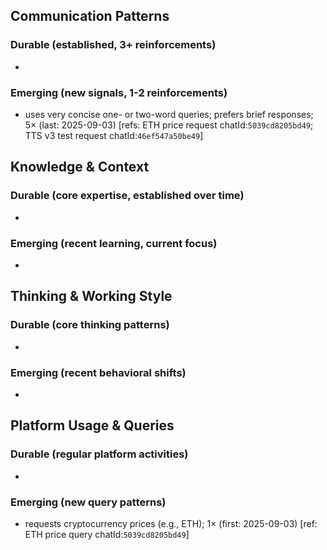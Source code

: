 ## Communication Patterns
### Durable (established, 3+ reinforcements)
- 

### Emerging (new signals, 1-2 reinforcements)
- uses very concise one- or two-word queries; prefers brief responses; 5× (last: 2025-09-03) [refs: ETH price request chatId:`5039cd8205bd49`; TTS v3 test request chatId:`46ef547a50be49`]

## Knowledge & Context
### Durable (core expertise, established over time)
- 

### Emerging (recent learning, current focus)
- 

## Thinking & Working Style
### Durable (core thinking patterns)
- 

### Emerging (recent behavioral shifts)
- 

## Platform Usage & Queries
### Durable (regular platform activities)
- 

### Emerging (new query patterns)
- requests cryptocurrency prices (e.g., ETH); 1× (first: 2025-09-03) [ref: ETH price query chatId:`5039cd8205bd49`]